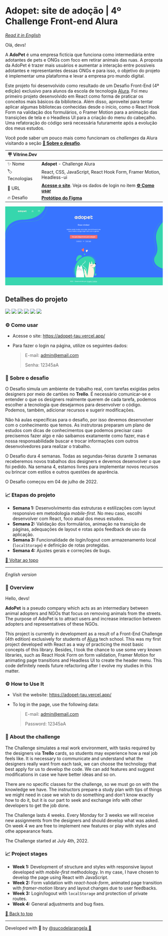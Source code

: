 <div id='top'>

# Adopet: site de adoção | 4º Challenge Front-end Alura

</div>

_[Read it in English](#English)_

Olá, devs!

A **AdoPet** é uma empresa fictícia que funciona como intermediária entre adotantes de pets e ONGs com foco em retirar animais das ruas. A proposta da AdoPet é trazer mais usuários e aumentar a interação entre possíveis adotantes e representantes dessas ONGs e para isso, o objetivo do projeto é implementar uma plataforma e levar a empresa pro mundo digital.

Este projeto foi desenvolvido como resultado de um Desafio Front-End (4ª edição) exclusivo para alunos da escola de tecnologia [Alura](https://www.alura.com.br). Foi meu primeiro projeto desenvolvido em React como forma de praticar os conceitos mais básicos da biblioteca. Além disso, aproveitei para tentar aplicar algumas bibliotecas conhecidas desde o início, como o React Hook Form na validação dos formulários, o Framer Motion para a animação das transições de tela e o Headless UI para a criação do menu do cabeçalho. Uma refatoração do código será necessária futuramente após a evolução dos meus estudos.

Você pode saber um pouco mais como funcionam os _challenges_ da Alura visitando a seção [**🦾 Sobre o desafio**](#challenge).

| 🪧 Vitrine.Dev  |     |
| -------------- | --- |
| ✨ Nome        | **Adopet** - Challenge Alura |
| 🏷️ Tecnologias | React, CSS, JavaScript, React Hook Form, Framer Motion, Headless-ui |
| 🚀 URL         | [**Acesse o site**](https://adopet-tau.vercel.app/). Veja os dados de login no item [**⚙️ Como usar**](#howto) |
| 🔥 Desafio     | [**Protótipo do Figma**](https://www.figma.com/file/TlfkDoIu8uyjZNla1T8TpH/Challenge---Adopet)                 |

![](https://raw.githubusercontent.com/sucodelarangela/adopet/main/public/og-image.png#vitrinedev)

## Detalhes do projeto

<div>
  <img src="https://img.shields.io/badge/CSS3-1572B6?style=for-the-badge&logo=css3&logoColor=white">
  <img src="https://img.shields.io/badge/JavaScript-F7DF1E?style=for-the-badge&logo=javascript&logoColor=black">
  <img src="https://img.shields.io/badge/React-20232A?style=for-the-badge&logo=react&logoColor=61DAFB"/>
  <a href='https://react-hook-form.com/' target='_blank'><img src="https://img.shields.io/badge/React Hook Form-EC5990?style=for-the-badge&logo=reacthookform&logoColor=white"/></a>
  <a href='https://www.framer.com/motion/' target='_blank'><img src="https://img.shields.io/badge/Framer Motion-61B?style=for-the-badge&logo=framer&logoColor=white"/></a>
  <a href='https://headlessui.com/react/menu' target='_blank'><img src="https://img.shields.io/badge/Headless UI-66E3FF?style=for-the-badge&logo=headlessui&logoColor=black"/></a>
</div>

### ⚙️ Como usar

-   Acesse o site: https://adopet-tau.vercel.app/
-   Para fazer o login na página, utilize os seguintes dados:

    > E-mail: admin@email.com
    >
    > Senha: 12345aA

<div id="howto">

### 🦾 Sobre o desafio

</div>

O Desafio simula um ambiente de trabalho real, com tarefas exigidas pelos designers por meio de cartões no **Trello**. É necessário comunicar-se e entender o que os designers realmente querem de cada tarefa, podemos escolher a tecnologia que desejarmos para desenvolver o código. Podemos, também, adicionar recursos e sugerir modificações.

Não há aulas específicas para o desafio, por isso devemos desenvolver com o conhecimento que temos. As instrutoras preparam um plano de estudos com dicas de conhecimentos que podemos precisar caso precisemos fazer algo e não saibamos exatamente como fazer, mas é nossa responsabilidade buscar e trocar informações com outros desenvolvedores para realizar o trabalho.

O Desafio dura 4 semanas. Todas as segundas-feiras durante 3 semanas receberemos novos trabalhos dos designers e devemos desenvolver o que foi pedido. Na semana 4, estamos livres para implementar novos recursos ou brincar com estilos e outros questões de aparência.

O Desafio começou em 04 de julho de 2022.

### 📈 Etapas do projeto

-   **Semana 1:** Desenvolvimento das estruturas e estilizações com layout responsivo em metodologia _mobile-first_. No meu caso, escolhi desenvolver com React, foco atual dos meus estudos.
-   **Semana 2:** Validação dos formulários, animação na transição de páginas, adequações de layout e rotas após feedback de uso da aplicação.
-   **Semana 3:** Funcionalidade de login/logout com armazenamento local (`localStorage`) e definição de rotas protegidas.
-   **Semana 4:** Ajustes gerais e correções de bugs.

<a href='#top'>🔼 Voltar ao topo</a>

---

<div id="English">

_English version_

</div>

### 🔎 Overview

Hello, devs!

**AdoPet** is a pseudo company which acts as an intermediary between animal adopters and NGOs that focus on removing animals from the streets. The purpose of AdoPet is to attract users and increase interaction between adopters and representatives of these NGOs.

This project is currently in development as a result of a Front-End Challenge (4th edition) exclusively for students of [Alura](https://www.alura.com.br) tech school. This was my first project developed with React as a way of practicing the most basic concepts of this library. Besides, I took the chance to use some very known libraries, such as React Hook Form on form validation, Framer Motion for animating page transitions and Headless UI to create the header menu. This code definitely needs future refactoring after I evolve my studies in this matter.

### ⚙️ How to Use It

-   Visit the website: https://adopet-tau.vercel.app/
-   To log in the page, use the following data:

    > E-mail: admin@email.com
    >
    > Password: 12345aA

### 🦾 About the challenge

The Challenge simulates a real work environment, with tasks required by the designers via **Trello** cards, so students may experience how a real job feels like. It is necessary to communicate and understand what the designers really want from each task, we can choose the technology that best apply for us to develop the code. We can add features and suggest modifications in case we have better ideas and so on.

There are no specific classes for the challenge, so we must go on with the knowledge we have. The instructors prepare a study plan with tips of things we might need in case we wish to do something and don't know exactly how to do it, but it is our part to seek and exchange info with other developers to get the job done.

The Challenge lasts 4 weeks. Every Monday for 3 weeks we will receive new assignments from the designers and should develop what was asked. On week 4 we are free to implement new features or play with styles and othe appearance feats.

The Challenge started at July 4th, 2022.

### 📈 Project stages

-   **Week 1:** Development of structure and styles with responsive layout developed with _mobile-first_ methodology. In my case, I have chosen to develop the page using React with JavaScript.
-   **Week 2:** Form validation with _react-hook-form_, animated page transition with _framer-motion_ library and layout changes due to user feedbacks.
-   **Week 3:** Login/logout with `localStorage` and protection of private routes.
-   **Week 4:** General adjustments and bug fixes.

<a href='#top'>🔼 Back to top</a>

---

Developed with 🧡 by [@sucodelarangela 🍊](https://angelacaldas.vercel.app)
